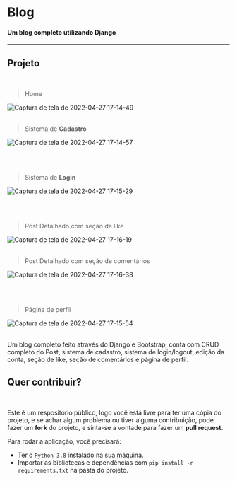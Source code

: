 # Blog
<h4> Um blog completo utilizando Django</h4>
<hr>
<h2> Projeto </h2>

<br>
  
> Home

![Captura de tela de 2022-04-27 17-14-49](https://user-images.githubusercontent.com/99812176/167731588-5d36a030-2e4a-4f47-94d1-7686809cb7f5.png)
<br><br>
> Sistema de <strong>Cadastro</strong>

![Captura de tela de 2022-04-27 17-14-57](https://user-images.githubusercontent.com/99812176/167731692-d2342bf5-f94c-4de4-8889-30c1fd91d9f0.png)

<br><br>
> Sistema de <strong>Login</strong>

![Captura de tela de 2022-04-27 17-15-29](https://user-images.githubusercontent.com/99812176/167731756-d6f298d4-e1a0-4639-9334-b4cfba5c75ba.png)

<br><br>
> Post Detalhado com seção de like

![Captura de tela de 2022-04-27 17-16-19](https://user-images.githubusercontent.com/99812176/167731830-e8d37ade-5d5e-48ff-8c0f-a2c1ad134bf3.png)
<br><br>
> Post Detalhado com seção de comentários

![Captura de tela de 2022-04-27 17-16-38](https://user-images.githubusercontent.com/99812176/167731876-929260cf-e5be-40e1-bf5e-919e9a5eaffb.png)

<br><br>
> Página de perfil

![Captura de tela de 2022-04-27 17-15-54](https://user-images.githubusercontent.com/99812176/167731962-55c038d0-956a-4038-aec7-f8bc2e7eda23.png)
<br>
<br>

<div align="left">
Um blog completo feito através do Django e Bootstrap, conta com CRUD completo do Post, sistema de cadastro, sistema de login/logout, edição da conta, seção de like, seção de comentários e página de perfil.
</div>

<h2> Quer contribuir?</h2>
 <br>
 
 Este é um respositório público, logo você está livre para ter uma cópia do projeto,  e se achar algum problema ou tiver alguma contribuição, pode fazer um **fork** do projeto, e sinta-se a vontade para fazer um **pull request**.

 Para rodar a aplicação, você precisará:
   - Ter o <code>Python 3.8</code> instalado na sua máquina.
   - Importar as bibliotecas e dependências com <code>pip install -r requirements.txt</code> na pasta do projeto.



